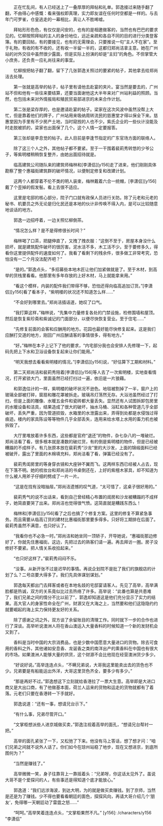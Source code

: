　　正在忙乱间，有人已经送上了一叠厚厚的拜帖和礼单。郭逸接过来随手翻了翻，不由得心中感慨：看来强权即真理，实力即友谊在任何时空都是一样的。与去年门可罗雀，仓皇逃走的一幕相比，真让人不胜唏嘘。

　　拜帖形形色色，有仅仅是问安的，也有的是相邀做客的，当然也有巴巴的要求见的。忆柳按照拜帖的主人的身份地位，远近亲疏和各自不同的目的进行分类登客簿。有的要回帖，有的要接见，也有的无需理会，只要推说一句“主人不在家”。至于礼物，有收的有不收的，还有收一半留一半的，这都归郑尚洁拿主意。她在广州站的对外交往中虽然很少露面，但是实际上扮演的却是“主妇”的角色。不但掌管大小庶务，还负责一应礼尚往来的事宜。

　　忆柳按把帖子翻了翻，留下了几张郭逸关照过的要紧的帖子，其他拿去给郑尚洁去处理。

　　第一张就是高举的帖子，帖子里有请他去赴宴的夹片。宴当然是要去的，广州站不但和他有一些往来要结算，还要当面谢他这大半年来对广州站利益的照顾。当然，也包括未来对外情报局和殖民贸易部进京的未来合作计划。

　　第二张是梁存厚的，也是邀请赴宴的帖子。梁家在这次风波中虽然没帮上大忙，但是靠着他们的牌子，广州站用来吸纳周转流民的慈惠堂才得以保全下来。慈惠堂因为手里有不少房产土地，当时窥觊的人也不少。紫氏企业的一些伙计没能及时走脱被抓的，梁家也出面保了几个。这个人情一定要报答。

　　第三张却是李息觉的帖子。此人目前是李逢节指定的广东官场方面的联络人。

　　除了这三个人之外，其他帖子都不要紧。至于一干围着裴莉秀转悠的少爷公子，等紫明楼稍稍恢复整齐，由她出面招待就是。

　　临高建筑公司随队来的建筑师梅林和[李潇侣][y156]走了进来，他们刚刚具体勘察了整个惠福街建筑群的破坏情况，以便制定修复和改建计划。

　　这两个人都穿着不伦不类的明人装束，梅林戴着六合一统帽，[李潇侣][y156]戴了个歪掉的假发髻。看上去很不适应。

　　这里是宅邸的核心部分，院子门口就有政保人员进行关防。除了元老和元老的秘书、机要员之外无论是归化民还是本地的伙计非传唤不得入内，是可以比较随意地谈话的地方。

　　郭逸一边招呼着，一边关照忆柳倒茶。

　　“情况怎么样？是不是得修很长时间？”

　　梅林喝了口茶，把腿伸直了，又拽了拽衣服：“这倒不至于，房屋本身没什么损坏，就是建筑配件破坏的很厉害。泥水活不多，木工活不少。至于要修多久，得看你这里提供配件的速度如何了。我看了看剩下的残余件，很多做工非常考究，恐怕没有一二个月没法配齐吧？”

　　“是的。”郭逸点头，“多招募些本地木匠让他们加紧做就是了。至于木材，到高举的货栈里看看。他那里有多年存放的上好木材，马上就能拿来用。”

　　“看这个模样，内装的配件我们带得不够，恐怕还得向临高追加订货。”[李潇侣][y156]看了看本子，“紫明楼的状况还不知道怎么样……”

　　“不会好到哪里去。”郑尚洁插话道，她叹了口气。

　　“我打算这样，”梅林说，“先集中力量修复各处的门禁设施，检修围墙和屋顶。然后是恢复紫珍斋和紫诚记的门面部分，以便尽快恢复营业。至于住宅……”

　　“先修复前面的会客和应酬用的地方。花园也最好能尽快修复起来。这是我们应酬打交道的地方，刚回广州应酬请客的事情很多，得有地方。”

　　“好。”梅林在本子上记下了他的要求，“内宅部分我也会安排人先修理一下，起码先把上下水和卫浴设备恢复起来让你们能用。”

　　“明天我想去看看紫明楼的情况。”[李潇侣][y156]说，“好估算下工期和材料。”

　　第二天郑尚洁和裴莉秀陪着[李潇侣][y156]等人去了一次紫明楼，实地查看情况，打开紧锁大门，里面虽然已经打扫过一遍，依旧是一片狼藉。

　　和郭逸估计的一样，紫明楼的破坏状况不逊色。地毯被割掉了一半，窗户上的玻璃全部被打碎，窗扇和雕花罩被拆走。玻璃吊灯荡然无存。大浴池虽然经过了打扫，但是上面的雕像、水暖五金件和瓷砖都大量丢失。显然还有人试图拆卸包房里的水暖设备和洁具，结果造成了很大的破坏，抽水马桶、浴缸和各种管道几乎全部破坏，丢失严重，因为管道损毁，水箱里的水泄露出来，弄得到处都是水侵蚀过得痕迹。楼内的家具陈设等等物件几乎全部丢失，连用来给水塔上水用的畜力机也被拆毁了。

　　大厅里堆放着许多东西，这些都是官府“退还”的物件，杂七杂八的一堆破烂。郑尚洁看了看，很多根本就是凑数的破烂货，有的倒是紫明楼的物件，但是已经被糟蹋的不成样子。有几张原本放在裴莉秀“沙龙”里的大沙发，上面的锦缎面料已经被破开，露出了里面的木棉填充料，郑尚洁看了看，弹簧已经没有了。

　　裴莉秀闺房里的等身穿衣镜和大座钟不翼而飞。这两样东西已经被人占去，现在下落不明。她的梳妆台和郑尚洁的书桌倒还在，上好的紫檀木家具，却不知道为什么被人用斧子仔细的劈成了一片一片。

　　“这是在找有没暗抽屉。”郑尚洁遗憾的叹气道，“太可惜了，这桌子很好用的。”

　　裴莉秀气的说不出话来，看到自己曾经精心布置的闺房和沙龙被糟蹋的不成样子，她简直要哭了出来。郑尚洁也觉得很气愤。这简直就是糟践东西么！

　　梅林和[李潇侣][y156]看了之后也搞了个修复方案。这里的修复不算紧急事务。而且需要从临高订货的建材比惠福街那里要多得多。只好将工期排在后面了。裴莉秀虽然不满意，也只好认了。

　　“我看你也不必急一时。”郑尚洁和她坐同一顶轿子，开导她说，“惠福街那边修好了，你就先住惠福街。这边，先把过去的熟客们请一遍。再去拜访一圈。房子没修好不要紧。把人情关系收拾起来。”

　　“也只好这样了。”裴莉秀闷闷不乐。

　　“没事。从新开张不过是迟早的事情。再说企划院不是批了我们的旗舰店的计划了么？二号店要大得多了。我们先具体谋划谋划。”

　　郭逸每天都出门去拜客或者在本地名妓的宅邸宴请客人。先见了高举，高举满脸都是热诚，双方的关系竟似比过去热络了许多。高举说：“此番也算是共患难了，我们兄弟之间的情分不比以前了”，郭逸却知道这是他们充分显示了实力的结果。高大官人的身家性命全在广州，财源又在大海之上，当然要和他们这隐隐约约就要崛起的海上实力保持更友好的关系。

　　除了感谢之词之外，双方谈了余留账目的清理工作。同时就下一步的合作也进行了深谈。高举听说澳洲人将在香山澳运入大量香料的时候知道一个新的发财机会又到了。

　　香料是当时中国的大宗消费品，也是少数中国愿意大量进口的货物。除去可食用的香料之外，其他诸如安息香、龙诞香之类的南洋出产的熏香料在中国也有很大的市场。如果澳洲人能够大量的供货，这个财源不会比他现在经营澳洲货少多少。

　　“好说好说。”高举连连点头，“不瞒兄弟说，大哥我这里能卖出去的货色也不少。兄弟要是有船能运出外洋，大哥这里货色齐全，要多少有多少。”

　　“那是再好不过。”郭逸想这下立刻就给香港拉了一票大生意。高举即是大进口商又是大出口商，有了他做基本面，荷兰人运来的货物和运走的货物就都有了着落。元老们只要在香港转一下手就好。

　　郭逸说道：“还有一事，想请兄台示下。”

　　“有什么事，兄弟尽管开口。”

　　“文掌柜想派些人进京城做买卖，”郭逸注视着高举的面孔，“想请兄台帮衬一把。”

　　高举的面孔紧张了一下，又松弛了下来。他没有马上答话，想了想才问：“咱们兄弟之间就不说外人话了。你们如今在琼州站稳了地步，现在又想进京，到底所图何为？”

　　“当然是赚钱了。”

　　高举微微一笑，身子往靠背上一靠摇着头：“兄弟呀，你这话太见外了。虽说大哥不是个爱探问的人，有些事还是得知道个底才能放心。”

　　郭逸道：“我们远涉海波，到达大明，为的就是做买卖赚钱。到了京师，当然是还是为了赚钱。少不得也要看看朝廷的面色，探探风向，再请大哥介绍几个‘朋友’，免得哪一天朝廷动了雷霆之怒……”

　　“呵呵。”高举笑着连连点头，“文掌柜果然不凡。”
[y156]: /characters/y156 "李潇侣"
